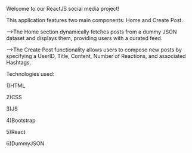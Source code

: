 Welcome to our ReactJS social media project!

This application features two main components: Home and Create Post.

-->The Home section dynamically fetches posts from a dummy JSON dataset and displays them, providing users with a curated feed.

-->The Create Post functionality allows users to compose new posts by specifying a UserID, Title, Content, Number of Reactions, and associated Hashtags.

Technologies used:

1)HTML

2)CSS

3)JS

4)Bootstrap

5)React

6)DummyJSON
